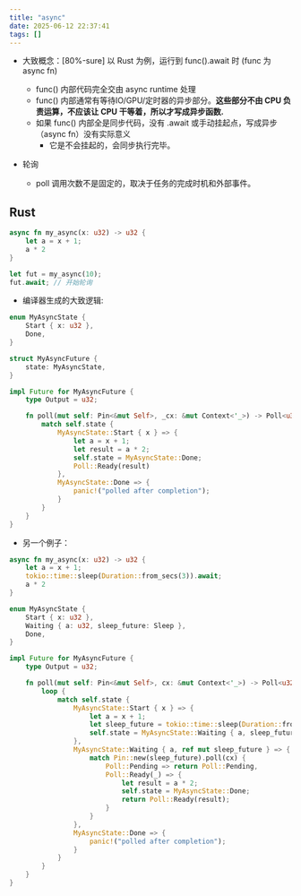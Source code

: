 ```yaml
---
title: "async"
date: 2025-06-12 22:37:41
tags: []
---
```

- 大致概念：[80%-sure] 以 Rust 为例，运行到 func().await 时 (func 为 async fn)
    - func() 内部代码完全交由 async runtime 处理
    - func() 内部通常有等待IO/GPU/定时器的异步部分。**这些部分不由 CPU 负责运算，不应该让 CPU 干等着，所以才写成异步函数.**
    - 如果 func() 内部全是同步代码，没有 .await 或手动挂起点，写成异步（async fn）没有实际意义
        - 它是不会挂起的，会同步执行完毕。

- 轮询
    - poll 调用次数不是固定的，取决于任务的完成时机和外部事件。

## Rust

```rust
async fn my_async(x: u32) -> u32 {
    let a = x + 1;
    a * 2
}

let fut = my_async(10);
fut.await; // 开始轮询
```

- 编译器生成的大致逻辑:

```rust
enum MyAsyncState {
    Start { x: u32 },
    Done,
}

struct MyAsyncFuture {
    state: MyAsyncState,
}

impl Future for MyAsyncFuture {
    type Output = u32;

    fn poll(mut self: Pin<&mut Self>, _cx: &mut Context<'_>) -> Poll<u32> {
        match self.state {
            MyAsyncState::Start { x } => {
                let a = x + 1;
                let result = a * 2;
                self.state = MyAsyncState::Done;
                Poll::Ready(result)
            },
            MyAsyncState::Done => {
                panic!("polled after completion");
            }
        }
    }
}
```

- 另一个例子：

```rust
async fn my_async(x: u32) -> u32 {
    let a = x + 1;
    tokio::time::sleep(Duration::from_secs(3)).await;
    a * 2
}
```

```rust
enum MyAsyncState {
    Start { x: u32 },
    Waiting { a: u32, sleep_future: Sleep },
    Done,
}

impl Future for MyAsyncFuture {
    type Output = u32;

    fn poll(mut self: Pin<&mut Self>, cx: &mut Context<'_>) -> Poll<u32> {
        loop {
            match self.state {
                MyAsyncState::Start { x } => {
                    let a = x + 1;
                    let sleep_future = tokio::time::sleep(Duration::from_secs(3));
                    self.state = MyAsyncState::Waiting { a, sleep_future };
                },
                MyAsyncState::Waiting { a, ref mut sleep_future } => {
                    match Pin::new(sleep_future).poll(cx) {
                        Poll::Pending => return Poll::Pending,
                        Poll::Ready(_) => {
                            let result = a * 2;
                            self.state = MyAsyncState::Done;
                            return Poll::Ready(result);
                        }
                    }
                },
                MyAsyncState::Done => {
                    panic!("polled after completion");
                }
            }
        }
    }
}
```

